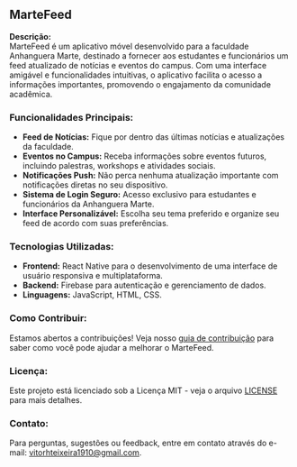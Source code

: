 ## MarteFeed

**Descrição:**  
MarteFeed é um aplicativo móvel desenvolvido para a faculdade Anhanguera Marte, destinado a fornecer aos estudantes e funcionários um feed atualizado de notícias e eventos do campus. Com uma interface amigável e funcionalidades intuitivas, o aplicativo facilita o acesso a informações importantes, promovendo o engajamento da comunidade acadêmica.

### Funcionalidades Principais:
- **Feed de Notícias:** Fique por dentro das últimas notícias e atualizações da faculdade.
- **Eventos no Campus:** Receba informações sobre eventos futuros, incluindo palestras, workshops e atividades sociais.
- **Notificações Push:** Não perca nenhuma atualização importante com notificações diretas no seu dispositivo.
- **Sistema de Login Seguro:** Acesso exclusivo para estudantes e funcionários da Anhanguera Marte.
- **Interface Personalizável:** Escolha seu tema preferido e organize seu feed de acordo com suas preferências.

### Tecnologias Utilizadas:
- **Frontend:** React Native para o desenvolvimento de uma interface de usuário responsiva e multiplataforma.
- **Backend:** Firebase para autenticação e gerenciamento de dados.
- **Linguagens:** JavaScript, HTML, CSS.

### Como Contribuir:
Estamos abertos a contribuições! Veja nosso [guia de contribuição](./CONTRIBUTING.md) para saber como você pode ajudar a melhorar o MarteFeed.

### Licença:
Este projeto está licenciado sob a Licença MIT - veja o arquivo [LICENSE](./LICENSE) para mais detalhes.

### Contato:
Para perguntas, sugestões ou feedback, entre em contato através do e-mail: vitorhteixeira1910@gmail.com.

